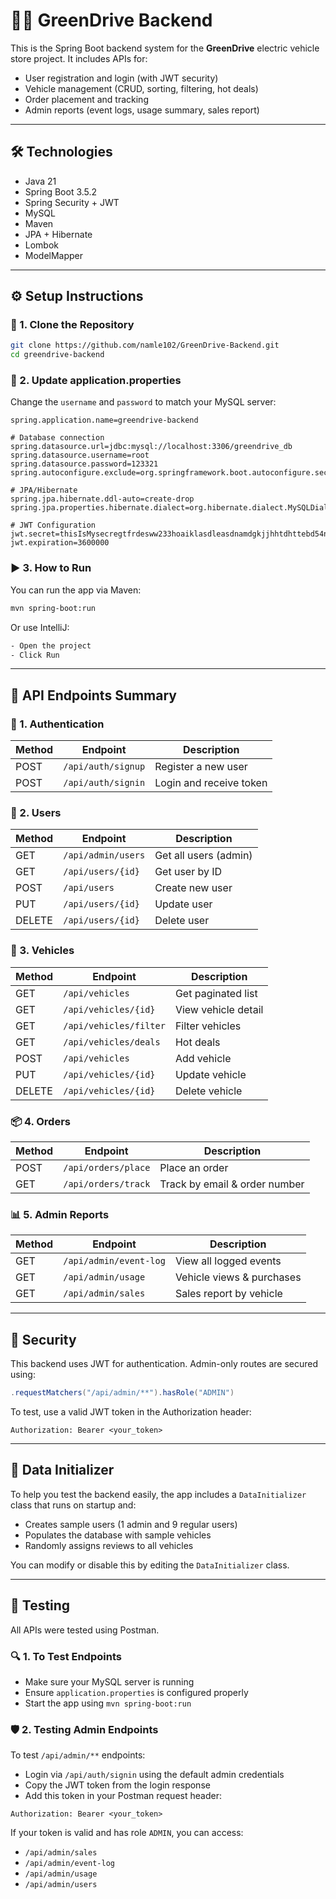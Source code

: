 # 🍃🚗 GreenDrive Backend

This is the Spring Boot backend system for the **GreenDrive** electric vehicle store project. It includes APIs for:

* User registration and login (with JWT security)
* Vehicle management (CRUD, sorting, filtering, hot deals)
* Order placement and tracking
* Admin reports (event logs, usage summary, sales report)

---

## 🛠️ Technologies

* Java 21
* Spring Boot 3.5.2
* Spring Security + JWT
* MySQL
* Maven
* JPA + Hibernate
* Lombok
* ModelMapper

---

## ⚙️ Setup Instructions

### 🧬 1. Clone the Repository

```bash
git clone https://github.com/namle102/GreenDrive-Backend.git
cd greendrive-backend
```

### 📝 2. Update application.properties

Change the `username` and `password` to match your MySQL server:

```properties
spring.application.name=greendrive-backend

# Database connection
spring.datasource.url=jdbc:mysql://localhost:3306/greendrive_db
spring.datasource.username=root
spring.datasource.password=123321
spring.autoconfigure.exclude=org.springframework.boot.autoconfigure.security.servlet.SecurityAutoConfiguration

# JPA/Hibernate
spring.jpa.hibernate.ddl-auto=create-drop
spring.jpa.properties.hibernate.dialect=org.hibernate.dialect.MySQLDialect

# JWT Configuration
jwt.secret=thisIsMysecregtfrdesww233hoaiklasdleasdnamdgkjjhhtdhttebd54ns8877465sbbdd
jwt.expiration=3600000
```

### ▶️ 3. How to Run

You can run the app via Maven:

```bash
mvn spring-boot:run
```

Or use IntelliJ:

```bash
- Open the project
- Click Run
```

---

## 🔌 API Endpoints Summary

### 🔐 1. Authentication

| Method | Endpoint           | Description             |
| ------ | ------------------ | ----------------------- |
| POST   | `/api/auth/signup` | Register a new user     |
| POST   | `/api/auth/signin` | Login and receive token |

### 👥 2. Users

| Method | Endpoint           | Description           |
| ------ | ------------------ | --------------------- |
| GET    | `/api/admin/users` | Get all users (admin) |
| GET    | `/api/users/{id}`  | Get user by ID        |
| POST   | `/api/users`       | Create new user       |
| PUT    | `/api/users/{id}`  | Update user           |
| DELETE | `/api/users/{id}`  | Delete user           |

### 🚗 3. Vehicles

| Method | Endpoint               | Description         |
| ------ | ---------------------- | ------------------- |
| GET    | `/api/vehicles`        | Get paginated list  |
| GET    | `/api/vehicles/{id}`   | View vehicle detail |
| GET    | `/api/vehicles/filter` | Filter vehicles     |
| GET    | `/api/vehicles/deals`  | Hot deals           |
| POST   | `/api/vehicles`        | Add vehicle         |
| PUT    | `/api/vehicles/{id}`   | Update vehicle      |
| DELETE | `/api/vehicles/{id}`   | Delete vehicle      |

### 📦 4. Orders

| Method | Endpoint            | Description                   |
| ------ | ------------------- | ----------------------------- |
| POST   | `/api/orders/place` | Place an order                |
| GET    | `/api/orders/track` | Track by email & order number |

### 📊 5. Admin Reports

| Method | Endpoint               | Description               |
| ------ | ---------------------- | ------------------------- |
| GET    | `/api/admin/event-log` | View all logged events    |
| GET    | `/api/admin/usage`     | Vehicle views & purchases |
| GET    | `/api/admin/sales`     | Sales report by vehicle   |

---

## 🔐 Security

This backend uses JWT for authentication. Admin-only routes are secured using:

```java
.requestMatchers("/api/admin/**").hasRole("ADMIN")
```

To test, use a valid JWT token in the Authorization header:

```http
Authorization: Bearer <your_token>
```

---

## 🧪 Data Initializer

To help you test the backend easily, the app includes a `DataInitializer` class that runs on startup and:

* Creates sample users (1 admin and 9 regular users)
* Populates the database with sample vehicles
* Randomly assigns reviews to all vehicles

You can modify or disable this by editing the `DataInitializer` class.

---

## 🧷 Testing

All APIs were tested using Postman.

### 🔍 1. To Test Endpoints

* Make sure your MySQL server is running
* Ensure `application.properties` is configured properly
* Start the app using `mvn spring-boot:run`

### 🛡️ 2. Testing Admin Endpoints

To test `/api/admin/**` endpoints:

* Login via `/api/auth/signin` using the default admin credentials
* Copy the JWT token from the login response
* Add this token in your Postman request header:

```http
Authorization: Bearer <your_token>
```

If your token is valid and has role `ADMIN`, you can access:

* `/api/admin/sales`
* `/api/admin/event-log`
* `/api/admin/usage`
* `/api/admin/users`